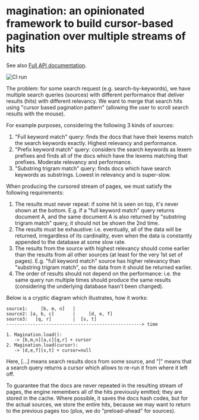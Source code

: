 # magination: an opinionated framework to build cursor-based pagination over multiple streams of hits

See also [Full API documentation](https://github.com/clickup/magination/blob/master/docs/modules.md).

![CI run](https://github.com/clickup/magination/actions/workflows/ci.yml/badge.svg?branch=main)

The problem: for some search request (e.g. search-by-keywords), we have multiple
search queries (sources) with different performance that deliver results (hits)
with different relevancy. We want to merge that search hits using "cursor based
pagination pattern" (allowing the user to scroll search results with the mouse).

For example purposes, considering the following 3 kinds of sources:

1. "Full keyword match" query: finds the docs that have their lexems match the
   search keywords exactly. Highest relevancy and performance.
2. "Prefix keyword match" query: considers the search keywords as lexem prefixes
   and finds all of the docs which have the lexems matching that prefixes.
   Moderate relevancy and performance.
3. "Substring trigram match" query: finds docs which have search keywords as
   substrings. Lowest in relevancy and is super-slow.

When producing the cursored stream of pages, we must satisfy the following
requirements:

1. The results must never repeat: if some hit is seen on top, it's never shown
   at the bottom. E.g. if a "full keyword match" query returns document A, and
   the same document A is also returned by "substring trigram match" query, it
   should not be shown the 2nd time.
2. The results must be exhaustive: i.e. eventually, all of the data will be
   returned, irregardless of its cardinality, even when the data is constantly
   appended to the database at some slow rate.
3. The results from the source with highest relevancy should come earlier than
   the results from all other sources (at least for the very 1st set of pages).
   E.g. "full keyword match" source has higher relevancy than "substring trigram
   match", so the data from it should be returned earlier.
4. The order of results should not depend on the performance: i.e. the same
   query run multiple times should produce the same results (considering the
   underlying database hasn't been changed).

Below is a cryptic diagram which illustrates, how it works:

```
source1:     [b, m, n]   |
source2: [a, b, c]       |     [d, e, f]
source3:   [q, r]        |  [s, t]
---------------------------------------------------> time

1. Magination.load():
   -> [b,m,n][a,c][q,r] + cursor
2. Magination.load(cursor):
   -> [d,e,f][s,t] + cursor=null
```

Here, [...] means search results docs from some source, and "|" means that a
search query returns a cursor which allows to re-run it from where it left off.

To guarantee that the docs are never repeated in the resulting stream of pages,
the engine remembers all of the hits previously emitted; they are stored in the
cache. Where possible, it saves the docs hash codes, but for the actual sources,
we store the entire hits, because we may want to return to the previous pages
too (plus, we do "preload-ahead" for sources).

